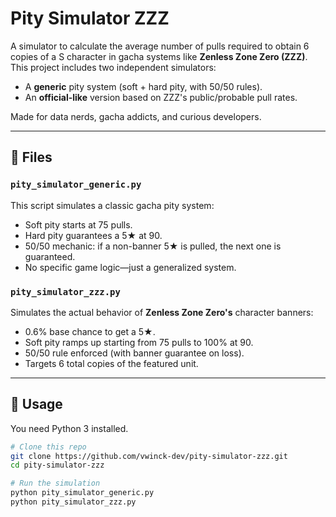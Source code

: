 # Pity Simulator ZZZ

A simulator to calculate the average number of pulls required to obtain 6 copies of a S character in gacha systems like **Zenless Zone Zero (ZZZ)**. This project includes two independent simulators:

- A **generic** pity system (soft + hard pity, with 50/50 rules).
- An **official-like** version based on ZZZ's public/probable pull rates.

Made for data nerds, gacha addicts, and curious developers.

---

## 📂 Files

### `pity_simulator_generic.py`

This script simulates a classic gacha pity system:

- Soft pity starts at 75 pulls.
- Hard pity guarantees a 5★ at 90.
- 50/50 mechanic: if a non-banner 5★ is pulled, the next one is guaranteed.
- No specific game logic—just a generalized system.

### `pity_simulator_zzz.py`

Simulates the actual behavior of **Zenless Zone Zero's** character banners:

- 0.6% base chance to get a 5★.
- Soft pity ramps up starting from 75 pulls to 100% at 90.
- 50/50 rule enforced (with banner guarantee on loss).
- Targets 6 total copies of the featured unit.

---

## 🚀 Usage

You need Python 3 installed.

```bash
# Clone this repo
git clone https://github.com/vwinck-dev/pity-simulator-zzz.git
cd pity-simulator-zzz

# Run the simulation
python pity_simulator_generic.py
python pity_simulator_zzz.py
